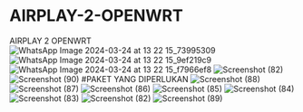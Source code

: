# AIRPLAY-2-OPENWRT
AIRPLAY 2 OPENWRT 
![WhatsApp Image 2024-03-24 at 13 22 15_73995309](https://github.com/redhoxda/AIRPLAY-2-OPENWRT/assets/164722165/84afce89-4626-48cd-afc4-e29c0e08f046)
![WhatsApp Image 2024-03-24 at 13 22 15_9ef219c9](https://github.com/redhoxda/AIRPLAY-2-OPENWRT/assets/164722165/f8f2dafb-56b2-433b-a98b-da9313b99bc9)
![WhatsApp Image 2024-03-24 at 13 22 15_f7966ef8](https://github.com/redhoxda/AIRPLAY-2-OPENWRT/assets/164722165/83649881-2d2d-46ae-93d5-549563164050)
![Screenshot (82)](https://github.com/redhoxda/AIRPLAY-2-OPENWRT/assets/164722165/22a98821-12c6-4632-8f7a-34918f428b90)
![Screenshot (90)](https://github.com/redhoxda/AIRPLAY-2-OPENWRT/assets/164722165/f6c34ab9-eab0-46a7-a3f3-e62abf1485a2)
#PAKET YANG DIPERLUKAN
![Screenshot (88)](https://github.com/redhoxda/AIRPLAY-2-OPENWRT/assets/164722165/f68228fa-ab8d-46f0-98b7-451503246959)
![Screenshot (87)](https://github.com/redhoxda/AIRPLAY-2-OPENWRT/assets/164722165/dd76fe14-2c4b-4b97-905d-0c120ad55c8a)
![Screenshot (86)](https://github.com/redhoxda/AIRPLAY-2-OPENWRT/assets/164722165/9a888b0c-e365-4a2a-a35b-cc6dc644af5f)
![Screenshot (85)](https://github.com/redhoxda/AIRPLAY-2-OPENWRT/assets/164722165/4d010e01-254b-4d07-90cb-c31946549d71)
![Screenshot (84)](https://github.com/redhoxda/AIRPLAY-2-OPENWRT/assets/164722165/fe7eb875-2cab-4d90-91ab-3e6aea5cb54b)
![Screenshot (83)](https://github.com/redhoxda/AIRPLAY-2-OPENWRT/assets/164722165/6726deed-85f1-4d47-a917-5df946ae5d31)
![Screenshot (82)](https://github.com/redhoxda/AIRPLAY-2-OPENWRT/assets/164722165/ca9bede0-9ed0-4826-8a81-911ebed54fc4)
![Screenshot (89)](https://github.com/redhoxda/AIRPLAY-2-OPENWRT/assets/164722165/aeb9397c-d5f4-42eb-a826-5b19fc56a1ca)
